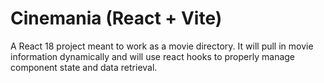 # Cinemania (React + Vite)

A React 18 project meant to work as a movie directory.
It will pull in movie information dynamically and will use react hooks to properly manage component state and data retrieval.
